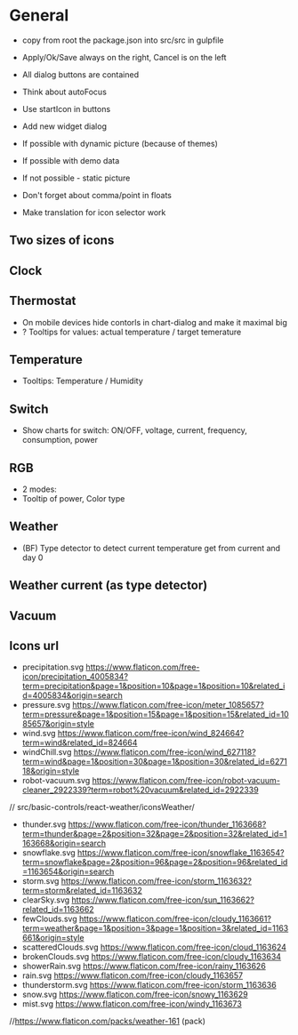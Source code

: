 # General
- copy from root the package.json into src/src in gulpfile
- Apply/Ok/Save always on the right, Cancel is on the left
- All dialog buttons are contained
- Think about autoFocus
- Use startIcon in buttons

- Add new widget dialog
 - If possible with dynamic picture (because of themes)
 - If possible with demo data
 - If not possible - static picture

- Don't forget about comma/point in floats

- Make translation for icon selector work

<!-- - All dialog transparent panles must have more decent(opacity) border -->

<!-- - Collect all IDs and give it in "objs" as array -->

## Two sizes of icons

## Clock
## Thermostat
- On mobile devices hide contorls in chart-dialog and make it maximal big
- ? Tooltips for values: actual temperature / target temerature
## Temperature
- Tooltips: Temperature / Humidity
## Switch
- Show charts for switch: ON/OFF, voltage, current, frequency, consumption, power

## RGB
- 2 modes:
- Tooltip of power, Color type

## Weather
- (BF) Type detector to detect current temperature get from current and day 0

## Weather current (as type detector)

## Vacuum

## Icons url
 - precipitation.svg https://www.flaticon.com/free-icon/precipitation_4005834?term=precipitation&page=1&position=10&page=1&position=10&related_id=4005834&origin=search
 - pressure.svg https://www.flaticon.com/free-icon/meter_1085657?term=pressure&page=1&position=15&page=1&position=15&related_id=1085657&origin=style
 - wind.svg https://www.flaticon.com/free-icon/wind_824664?term=wind&related_id=824664
 - windChill.svg https://www.flaticon.com/free-icon/wind_627118?term=wind&page=1&position=30&page=1&position=30&related_id=627118&origin=style
 - robot-vacuum.svg https://www.flaticon.com/free-icon/robot-vacuum-cleaner_2922339?term=robot%20vacuum&related_id=2922339


 //   src/basic-controls/react-weather/iconsWeather/


 - thunder.svg https://www.flaticon.com/free-icon/thunder_1163668?term=thunder&page=2&position=32&page=2&position=32&related_id=1163668&origin=search
 - snowflake.svg https://www.flaticon.com/free-icon/snowflake_1163654?term=snowflake&page=2&position=96&page=2&position=96&related_id=1163654&origin=search
 - storm.svg https://www.flaticon.com/free-icon/storm_1163632?term=storm&related_id=1163632
 - clearSky.svg https://www.flaticon.com/free-icon/sun_1163662?related_id=1163662
 - fewClouds.svg https://www.flaticon.com/free-icon/cloudy_1163661?term=weather&page=1&position=3&page=1&position=3&related_id=1163661&origin=style
 - scatteredClouds.svg https://www.flaticon.com/free-icon/cloud_1163624
 - brokenClouds.svg https://www.flaticon.com/free-icon/cloudy_1163634
 - showerRain.svg https://www.flaticon.com/free-icon/rainy_1163626
 - rain.svg https://www.flaticon.com/free-icon/cloudy_1163657
 - thunderstorm.svg https://www.flaticon.com/free-icon/storm_1163636
 - snow.svg https://www.flaticon.com/free-icon/snowy_1163629
 - mist.svg https://www.flaticon.com/free-icon/windy_1163673

 //https://www.flaticon.com/packs/weather-161 (pack)
